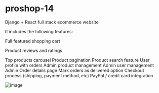 # proshop-14

Django + React full stack ecommerce website

It includes the following features:

  Full featured shopping cart
  
  Product reviews and ratings
  
  Top products carousel
  Product pagination
  Product search feature
  User profile with orders
  Admin product management
  Admin user management
  Admin Order details page
  Mark orders as delivered option
  Checkout process (shipping, payment method, etc)
  PayPal / credit card integration

![image](https://user-images.githubusercontent.com/81713374/179392062-6fcec2e2-8b63-4f65-bd76-823d1027ad50.png)
